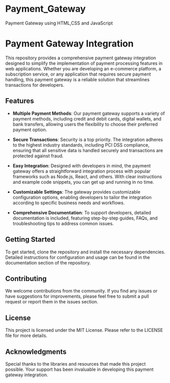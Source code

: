 # Payment_Gateway
Payment Gateway using HTML,CSS and JavaScript

# Payment Gateway Integration

This repository provides a comprehensive payment gateway integration designed to simplify the implementation of payment processing features in web applications. Whether you are developing an e-commerce platform, a subscription service, or any application that requires secure payment handling, this payment gateway is a reliable solution that streamlines transactions for developers.

## Features

- **Multiple Payment Methods**: Our payment gateway supports a variety of payment methods, including credit and debit cards, digital wallets, and bank transfers, allowing users the flexibility to choose their preferred payment option.
  
- **Secure Transactions**: Security is a top priority. The integration adheres to the highest industry standards, including PCI DSS compliance, ensuring that all sensitive data is handled securely and transactions are protected against fraud.

- **Easy Integration**: Designed with developers in mind, the payment gateway offers a straightforward integration process with popular frameworks such as Node.js, React, and others. With clear instructions and example code snippets, you can get up and running in no time.

- **Customizable Settings**: The gateway provides customizable configuration options, enabling developers to tailor the integration according to specific business needs and workflows.

- **Comprehensive Documentation**: To support developers, detailed documentation is included, featuring step-by-step guides, FAQs, and troubleshooting tips to address common issues.

## Getting Started

To get started, clone the repository and install the necessary dependencies. Detailed instructions for configuration and usage can be found in the documentation section of the repository.

## Contributing

We welcome contributions from the community. If you find any issues or have suggestions for improvements, please feel free to submit a pull request or report them in the issues section.

## License

This project is licensed under the MIT License. Please refer to the LICENSE file for more details.

## Acknowledgments

Special thanks to the libraries and resources that made this project possible. Your support has been invaluable in developing this payment gateway integration.

